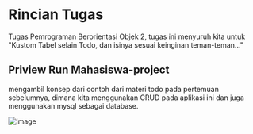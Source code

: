 # Rincian Tugas
Tugas Pemrograman Berorientasi Objek 2, tugas ini menyuruh kita untuk "Kustom Tabel selain Todo, dan isinya sesuai keinginan teman-teman..."

## Priview Run Mahasiswa-project
mengambil konsep dari contoh dari materi todo pada pertemuan sebelumnya, dimana kita menggunakan CRUD pada aplikasi ini dan juga menggunakan mysql sebagai database.

![image](https://github.com/user-attachments/assets/ed9674b1-3687-4520-bc40-8a1bd3bb5505)
